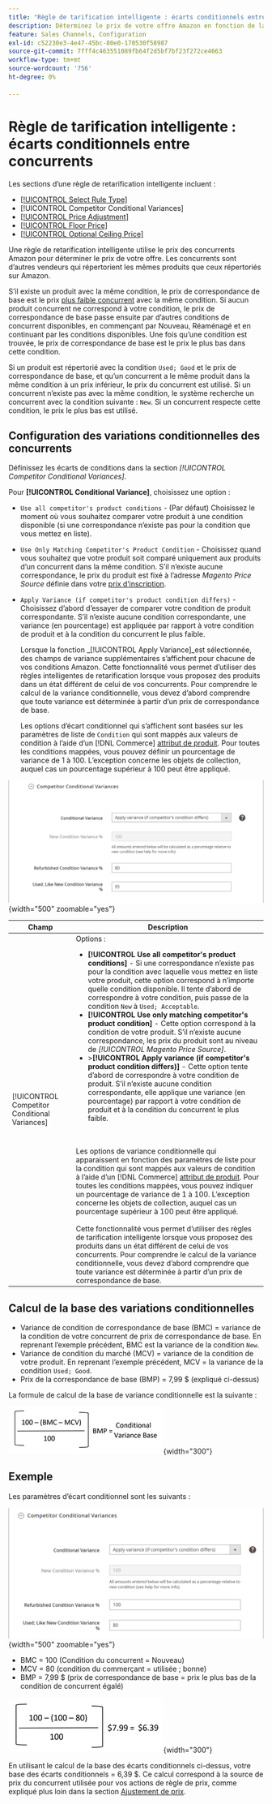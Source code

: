 ```yaml
---
title: "Règle de tarification intelligente : écarts conditionnels entre concurrents"
description: Déterminez le prix de votre offre Amazon en fonction de la tarification et de l’état de votre concurrent en créant une règle de retarification intelligente.
feature: Sales Channels, Configuration
exl-id: c52230e3-4e47-45bc-80e0-170530f58987
source-git-commit: 7fff4c463551089fb64f2d5bf7bf23f272ce4663
workflow-type: tm+mt
source-wordcount: '756'
ht-degree: 0%

---
```


# Règle de tarification intelligente : écarts conditionnels entre concurrents

Les sections d’une règle de retarification intelligente incluent :

- [[!UICONTROL Select Rule Type]](./intelligent-repricing-rules.md)
- [!UICONTROL Competitor Conditional Variances]
- [[!UICONTROL Price Adjustment]](./price-adjustment.md)
- [[!UICONTROL Floor Price]](./floor-price.md)
- [[!UICONTROL Optional Ceiling Price]](./optional-ceiling-price.md)

Une règle de retarification intelligente utilise le prix des concurrents Amazon pour déterminer le prix de votre offre. Les concurrents sont d’autres vendeurs qui répertorient les mêmes produits que ceux répertoriés sur Amazon.

S’il existe un produit avec la même condition, le prix de correspondance de base est le prix [plus faible concurrent](./lowest-competitor-pricing.md) avec la même condition. Si aucun produit concurrent ne correspond à votre condition, le prix de correspondance de base passe ensuite par d’autres conditions de concurrent disponibles, en commençant par Nouveau, Réaménagé et en continuant par les conditions disponibles. Une fois qu’une condition est trouvée, le prix de correspondance de base est le prix le plus bas dans cette condition.

Si un produit est répertorié avec la condition `Used; Good` et le prix de correspondance de base, et qu’un concurrent a le même produit dans la même condition à un prix inférieur, le prix du concurrent est utilisé. Si un concurrent n’existe pas avec la même condition, le système recherche un concurrent avec la condition suivante : `New`. Si un concurrent respecte cette condition, le prix le plus bas est utilisé.

## Configuration des variations conditionnelles des concurrents

Définissez les écarts de conditions dans la section _[!UICONTROL Competitor Conditional Variances]_.

Pour **[!UICONTROL Conditional Variance]**, choisissez une option :

- `Use all competitor's product conditions` - (Par défaut) Choisissez le moment où vous souhaitez comparer votre produit à une condition disponible (si une correspondance n’existe pas pour la condition que vous mettez en liste).

- `Use Only Matching Competitor's Product Condition` - Choisissez quand vous souhaitez que votre produit soit comparé uniquement aux produits d’un concurrent dans la même condition. S’il n’existe aucune correspondance, le prix du produit est fixé à l’adresse _Magento Price Source_ définie dans votre [ prix d’inscription](./listing-price.md).

- `Apply Variance (if competitor's product condition differs)` - Choisissez d’abord d’essayer de comparer votre condition de produit correspondante. S’il n’existe aucune condition correspondante, une variance (en pourcentage) est appliquée par rapport à votre condition de produit et à la condition du concurrent le plus faible.

  Lorsque la fonction _[!UICONTROL Apply Variance]_est sélectionnée, des champs de variance supplémentaires s’affichent pour chacune de vos conditions Amazon. Cette fonctionnalité vous permet d’utiliser des règles intelligentes de retarification lorsque vous proposez des produits dans un état différent de celui de vos concurrents. Pour comprendre le calcul de la variance conditionnelle, vous devez d’abord comprendre que toute variance est déterminée à partir d’un prix de correspondance de base.

  Les options d’écart conditionnel qui s’affichent sont basées sur les paramètres de liste de `Condition` qui sont mappés aux valeurs de condition à l’aide d’un [!DNL Commerce] [attribut de produit](https://experienceleague.adobe.com/docs/commerce-admin/catalog/product-attributes/product-attributes.html). Pour toutes les conditions mappées, vous pouvez définir un pourcentage de variance de 1 à 100. L’exception concerne les objets de collection, auquel cas un pourcentage supérieur à 100 peut être appliqué.

![ Règle de tarification intelligente - Écarts conditionnels des concurrents](assets/amazon-competitor-cond-variances.png){width="500" zoomable="yes"}

| Champ | Description |
|-----------------------------------------------|------------------------------------------------------------------------------------------------------------------------------------------------------------------------------------------------------------------------------------------------------------------------------------------------------------------------------------------------------------------------------------------------------------------------------------------------------------------------------------------------------------------------------------------------------------------------------------------------------------------------------------------------------------------------------------------------------------------------------------------------------------------------------------------------------------------------------------------------------------------------------------------------------------------------------------------------------------------------------------------------------------------------------------------------------------------------------------------------------------------------------------------------------------------------------------------------------------------------------------------------------------------------------------------------------------------------------------------------------------------------------------------------------------------------------------------------------------------------------------------------------------------------------------------------------------------------------------------------------------------------------------------------|
| [!UICONTROL Competitor Conditional Variances] | Options : <ul><li>**[!UICONTROL Use all competitor's product conditions]** - Si une correspondance n’existe pas pour la condition avec laquelle vous mettez en liste votre produit, cette option correspond à n’importe quelle condition disponible. Il tente d’abord de correspondre à votre condition, puis passe de la condition `New` à `Used; Acceptable`.</li><li>**[!UICONTROL Use only matching competitor's product condition]** - Cette option correspond à la condition de votre produit. S’il n’existe aucune correspondance, les prix du produit sont au niveau de _[!UICONTROL Magento Price Source]_.</li><li>>**[!UICONTROL Apply variance (if competitor's product condition differs)]** - Cette option tente d’abord de correspondre à votre condition de produit. S’il n’existe aucune condition correspondante, elle applique une variance (en pourcentage) par rapport à votre condition de produit et à la condition du concurrent le plus faible.</li></ul><br><br>Les options de variance conditionnelle qui apparaissent en fonction des paramètres de liste pour la condition qui sont mappés aux valeurs de condition à l’aide d’un [!DNL Commerce] [attribut de produit](https://experienceleague.adobe.com/docs/commerce-admin/catalog/product-attributes/product-attributes.html). Pour toutes les conditions mappées, vous pouvez indiquer un pourcentage de variance de 1 à 100. L’exception concerne les objets de collection, auquel cas un pourcentage supérieur à 100 peut être appliqué.<br><br>Cette fonctionnalité vous permet d’utiliser des règles de tarification intelligente lorsque vous proposez des produits dans un état différent de celui de vos concurrents. Pour comprendre le calcul de la variance conditionnelle, vous devez d’abord comprendre que toute variance est déterminée à partir d’un prix de correspondance de base. |

## Calcul de la base des variations conditionnelles

- Variance de condition de correspondance de base (BMC) = variance de la condition de votre concurrent de prix de correspondance de base. En reprenant l’exemple précédent, BMC est la variance de la condition `New`.
- Variance de condition du marché (MCV) = variance de la condition de votre produit. En reprenant l’exemple précédent, MCV = la variance de la condition `Used; Good`.
- Prix de la correspondance de base (BMP) = 7,99 $ (expliqué ci-dessus)

La formule de calcul de la base de variance conditionnelle est la suivante :

![formule de calcul de base de variance conditionnelle](assets/amazon-cond-variance-calc-1.png){width="300"}

## Exemple

Les paramètres d’écart conditionnel sont les suivants :

![Exemple de paramètres de variance conditionnelle](assets/amazon-cond-variances.png){width="500" zoomable="yes"}

- BMC = 100 (Condition du concurrent = Nouveau)
- MCV = 80 (condition du commerçant = utilisée ; bonne)
- BMP = 7,99 $ (prix de correspondance de base = prix le plus bas de la condition de concurrent égalé)

![exemple de calcul de base de variance conditionnelle](assets/amazon-cond-variance-calc-2.png){width="300"}

En utilisant le calcul de la base des écarts conditionnels ci-dessus, votre base des écarts conditionnels = 6,39 $. Ce calcul correspond à la source de prix du concurrent utilisée pour vos actions de règle de prix, comme expliqué plus loin dans la section [Ajustement de prix](./price-adjustment.md).
